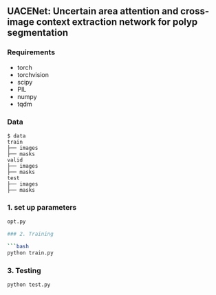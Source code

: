 ##  UACENet: Uncertain area attention and cross-image context extraction network for polyp segmentation

### Requirements

* torch
* torchvision
* scipy
* PIL
* numpy
* tqdm

### Data
```
$ data
train
├── images
├── masks
valid
├── images
├── masks
test
├── images
├── masks
```

### 1. set up parameters
```bash
opt.py

### 2. Training

```bash
python train.py 
```

###  3. Testing

```bash
python test.py


